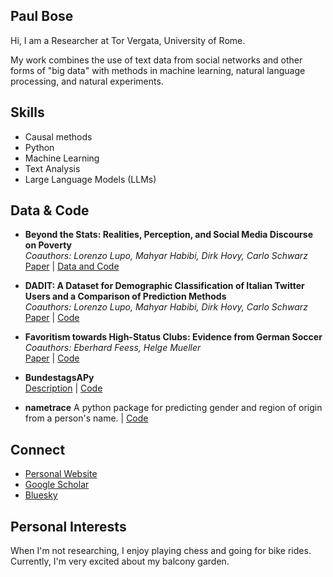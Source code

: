 
## Paul Bose
Hi, I am a Researcher at Tor Vergata, University of Rome. 

My work combines the use of text data from social networks and other forms of "big data" with methods in machine learning, natural language processing, and natural experiments.

## Skills
- Causal methods
- Python
- Machine Learning
- Text Analysis
- Large Language Models (LLMs)

## Data & Code
- **Beyond the Stats: Realities, Perception, and Social Media Discourse on Poverty**  
  *Coauthors: Lorenzo Lupo, Mahyar Habibi, Dirk Hovy, Carlo Schwarz*  
  [Paper](https://www.aeaweb.org/articles?id=10.1257/pandp.20241007) | [Data and Code](https://www.openicpsr.org/openicpsr/project/198706/version/V1/view)

- **DADIT: A Dataset for Demographic Classification of Italian Twitter Users and a Comparison of Prediction Methods**  
  *Coauthors: Lorenzo Lupo, Mahyar Habibi, Dirk Hovy, Carlo Schwarz*  
  [Paper](https://aclanthology.org/2024.lrec-main.386/) | [Code](https://github.com/lorelupo/twitter_user_classification)

- **Favoritism towards High-Status Clubs: Evidence from German Soccer**  
  *Coauthors: Eberhard Feess, Helge Mueller*  
  [Paper](https://academic.oup.com/jleo/article/38/2/422/6355995?login=false) | [Code](https://github.com/parobo/favoritism-jleo-replication)

- **BundestagsAPy**  
  [Description](https://www.paulbose.com/thisandthat/2023/bundestagsapy/) | [Code](https://github.com/parobo/BundestagsAPy)

- **nametrace**
  A python package for predicting gender and region of origin from a person's name. | [Code](https://github.com/parobo/nametrace)

## Connect
- [Personal Website](https://www.paulbose.com/)
- [Google Scholar](https://scholar.google.com/citations?user=2VbH880AAAAJ)
- [Bluesky](https://bsky.app/profile/pbose.bsky.social)

## Personal Interests
When I'm not researching, I enjoy playing chess and going for bike rides. Currently, I'm very excited about my balcony garden.
